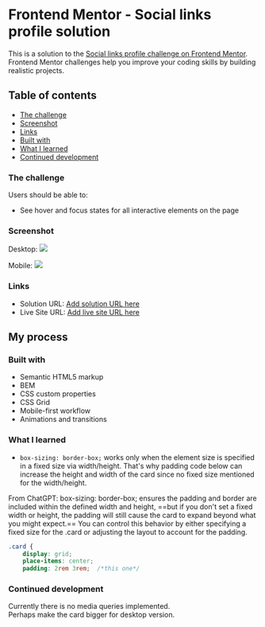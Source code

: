 # Frontend Mentor - Social links profile solution

This is a solution to the [Social links profile challenge on Frontend Mentor](https://www.frontendmentor.io/challenges/social-links-profile-UG32l9m6dQ). Frontend Mentor challenges help you improve your coding skills by building realistic projects. 

## Table of contents

  - [The challenge](#the-challenge)
  - [Screenshot](#screenshot)
  - [Links](#links)
  - [Built with](#built-with)
  - [What I learned](#what-i-learned)
  - [Continued development](#continued-development)




### The challenge

Users should be able to:

- See hover and focus states for all interactive elements on the page

### Screenshot
Desktop:
![](./Screenshot%202024-12-31%20at%2020-58-24%20Frontend%20Mentor%20Social%20links%20profile.png)

Mobile: 
![](./Screenshot%202024-12-31%20at%2020-59-47%20Frontend%20Mentor%20Social%20links%20profile.png)

### Links

- Solution URL: [Add solution URL here](https://your-solution-url.com)
- Live Site URL: [Add live site URL here](https://your-live-site-url.com)

## My process


### Built with

- Semantic HTML5 markup
- BEM
- CSS custom properties
- CSS Grid
- Mobile-first workflow
- Animations and transitions

### What I learned


- `box-sizing: border-box;` works only when the element size is specified in a fixed size via width/height. That's why padding code below can increase the height and width of the card since no fixed size mentioned for the width/height. 


From ChatGPT: 
box-sizing: border-box; ensures the padding and border are included within the defined width and height, ==but if you don't set a fixed width or height, the padding will still cause the card to expand beyond what you might expect.== You can control this behavior by either specifying a fixed size for the .card or adjusting the layout to account for the padding.


```css
.card {
	display: grid;
	place-items: center; 
	padding: 2rem 3rem;  /*this one*/
```


### Continued development
Currently there is no media queries implemented.  
Perhaps make the card bigger for desktop version. 





